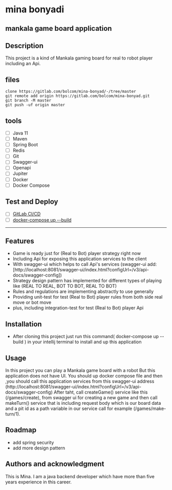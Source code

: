 # mina bonyadi

## mankala game board application

## Description
This project is a kind of Mankala gaming board for real to robot player including an Api.

## files
```
clone https://gitlab.com/bolcom/mina-bonyad/-/tree/master
git remote add origin https://gitlab.com/bolcom/mina-bonyad.git
git branch -M master
git push -uf origin master
```

## tools

- [ ] Java 11
- [ ] Maven
- [ ] Spring Boot
- [ ] Redis
- [ ] Git
- [ ] Swagger-ui  
- [ ] Openapi
- [ ] Jupiter  
- [ ] Docker
- [ ] Docker Compose

## Test and Deploy

- [ ] [GitLab CI/CD](https://gitlab.com/bolcom/mina-bonyad/-/pipelines)
- [ ] [docker-compose up --build](https://gitlab.com/bolcom/mina-bonyad/-/blob/master/docker-compose.yml)

***

## Features

- Game is ready just for (Real to Bot) player strategy right now 
- Including Api for exposing this application services to the client
- With swagger-ui which helps to call Api's services (swagger-ui add: [http://localhost:8081/swagger-ui/index.html?configUrl=/v3/api-docs/swagger-config])
- Strategy design pattern has implemented for different types of playing like (REAL TO REAL, BOT TO BOT, REAL TO BOT)
- Rules and regulations are implementing abstractly to use generally
- Providing unit-test for test (Real to Bot) player rules from both side real move or bot move
- plus, including integration-test for test (Real to Bot) player Api

## Installation

- After cloning this project just run this command( docker-compose up --build ) in your intellij terminal to install and up this application 

## Usage

 In this project you can play a Mankala game board with a robot
 But this application does not have UI. You should up docker compose file and then 
 ,you should call this application services from this swagger-ui
 address (http://localhost:8081/swagger-ui/index.html?configUrl=/v3/api-docs/swagger-config)
 After taht, call createGame() service like this (/games/create), from swagger ui for creating a new game and
 then call makeTurn() service that is including request body which is our board data and 
 a pit id as a path variable in our service call for example (/games/make-turn/1).

## Roadmap

- add spring security
- add more design pattern

## Authors and acknowledgment

 This is Mina. I am a java backend developer which have more than five years experience in this career.
